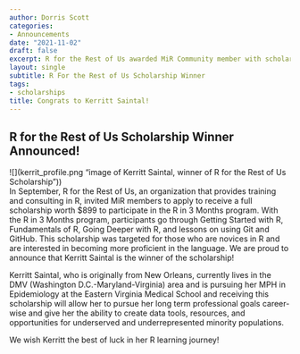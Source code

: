 ```yaml
---
author: Dorris Scott
categories:
- Announcements
date: "2021-11-02"
draft: false
excerpt: R for the Rest of Us awarded MiR Community member with scholarship.
layout: single
subtitle: R For the Rest of Us Scholarship Winner
tags:
- scholarships
title: Congrats to Kerritt Saintal!
---
```

## R for the Rest of Us Scholarship Winner Announced!

![](kerrit_profile.png “image of Kerritt Saintal, winner of R for the Rest of Us Scholarship”))  
In September,  R for the Rest of Us, an organization that provides training and consulting in R,  invited MiR members to apply to receive a full scholarship worth $899 to participate in the R in 3 Months program. With the R in 3 Months program, participants go through Getting Started with R, Fundamentals of R, Going Deeper with R, and lessons on using Git and GitHub. This scholarship was targeted for those who are novices in R and are interested in becoming more proficient in the language. We are proud to announce that Kerritt Saintal is the winner of the scholarship!


Kerritt Saintal, who is originally from New Orleans, currently lives in the DMV (Washington D.C.-Maryland-Virginia) area and is pursuing her MPH in Epidemiology at the Eastern Virginia Medical School and receiving this scholarship will allow her to pursue her long term professional goals career-wise and give her the ability to create data tools, resources, and opportunities for underserved and underrepresented minority populations.

We wish Kerritt the best of luck in her R learning journey!
